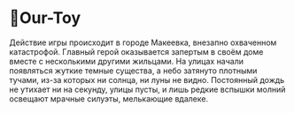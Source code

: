 # 🎈Our-Toy
Действие игры происходит в городе Макеевка, внезапно охваченном катастрофой. Главный герой оказывается запертым в своём доме вместе с несколькими другими жильцами. На улицах начали появляться жуткие темные существа, а небо затянуто плотными тучами, из-за которых ни солнца, ни луны не видно. Постоянный дождь не утихает ни на секунду, улицы пусты, и лишь редкие вспышки молний освещают мрачные силуэты, мелькающие вдалеке.
